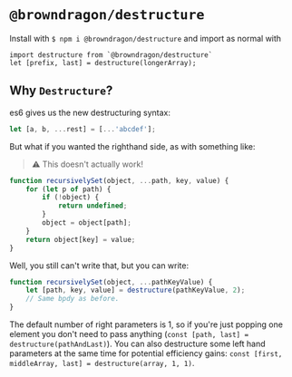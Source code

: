 # `@browndragon/destructure`

Install with `$ npm i @browndragon/destructure` and import as normal with

```
import destructure from `@browndragon/destructure`
let [prefix, last] = destructure(longerArray); 
```

## Why `Destructure`?
es6 gives us the new destructuring syntax:
```js
let [a, b, ...rest] = [...'abcdef'];
```
But what if you wanted the righthand side, as with something like:
> :warning: This doesn't actually work!
```js
function recursivelySet(object, ...path, key, value) {
    for (let p of path) {
        if (!object) {
            return undefined;
        }
        object = object[path];
    }
    return object[key] = value;
}
```
Well, you still can't write that, but you can write:
```js
function recursivelySet(object, ...pathKeyValue) {
    let [path, key, value] = destructure(pathKeyValue, 2);
    // Same bpdy as before.
}
```
The default number of right parameters is 1, so if you're just popping one element you don't need to pass anything (`const [path, last] = destructure(pathAndLast)`). You can also destructure some left hand parameters at the same time for potential efficiency gains: `const [first, middleArray, last] = destructure(array, 1, 1)`.
